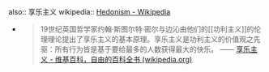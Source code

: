 also:: 享乐主义
wikipedia:: [Hedonism - Wikipedia](https://en.wikipedia.org/wiki/Hedonism)
  - > 19世纪英国哲学家约翰·斯图尔特·密尔与边沁由他们的[[功利主义]]的伦理理论提出了享乐主义的基本原理。享乐主义是功利主义的价值观之先驱：所有行为皆是基于要给最多的人数获得最大的快乐。
    —— [享乐主义 - 维基百科，自由的百科全书 (wikipedia.org)](https://zh.wikipedia.org/zh-cn/%E4%BA%AB%E6%A8%82%E4%B8%BB%E7%BE%A9)